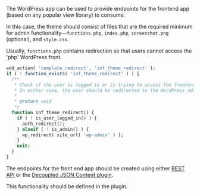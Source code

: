 The WordPress app can be used to provide endpoints for the frontend app (based on any popular view library) to consume.

In this case, the theme should consist of files that are the required minimum for admin functionality—`functions.php`, `index.php`, `screenshot.png` (optional), and `style.css`.

Usually, `functions.php` contains redirection so that users cannot access the 'php' WordPress front.

```php
add_action( 'template_redirect', 'inf_theme_redirect' );
if ( ! function_exists( 'inf_theme_redirect' ) ) {
  /**
   * Check if the user is logged in or is trying to access the frontend page.
   * In either case, the user should be redirected to the WordPress admin page.
   *
   * @return void
   */
  function inf_theme_redirect() {
    if ( ! is_user_logged_in() ) {
      auth_redirect();
    } elseif ( ! is_admin() ) {
      wp_redirect( site_url( 'wp-admin' ) );
    }
    exit;
  }
}
```

The endpoints for the front end app should be created using either [REST API](https://developer.wordpress.org/rest-api/) or the [Decoupled JSON Content plugin](https://github.com/infinum/decoupled-json-content).

This functionality should be defined in the plugin.
